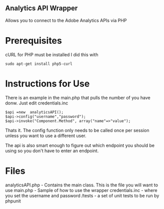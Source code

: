 Analytics API Wrapper
--------------------

Allows you to connect to the Adobe Analytics APIs via PHP

Prerequisites
=============
cURL for PHP must be installed
I did this with 
```
sudo apt-get install php5-curl
```

Instructions for Use
====================
There is an example in the main.php that pulls the number of you have donw. Just edit credentials.inc
```
$api =new  analyticsAPI();
$api->config("username","password");
$api->invoke("Component.Method", array("name"=>"value");
```
Thats it. The config function only needs to be called once per session unless you want to use a different user. 

The api is also smart enough to figure out which endpoint you should be using so you don't have to enter an endpoint. 


Files 
=====
analyticsAPI.php - Contains the main class. This is the file you will want to use
main.php - Sample of how to use the wrapper
credentials.inc - where you set the username and password
/tests - a set of unit tests to be run by phpunit
